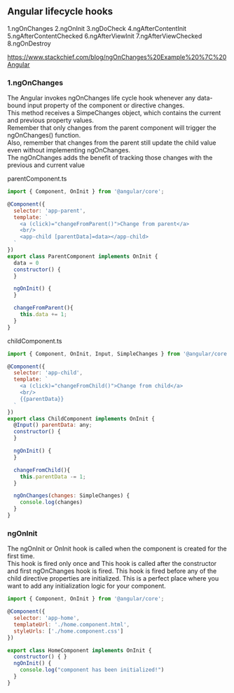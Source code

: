 Angular lifecycle hooks
----------------------
1.ngOnChanges
2.ngOnInit
3.ngDoCheck
4.ngAfterContentInit
5.ngAfterContentChecked
6.ngAfterViewInit
7.ngAfterViewChecked
8.ngOnDestroy

https://www.stackchief.com/blog/ngOnChanges%20Example%20%7C%20Angular

### 1.ngOnChanges
The Angular invokes ngOnChanges life cycle hook whenever any data-bound input property of the component or directive changes.                  
This method receives a SimpeChanges object, which contains the current and previous property values.    
Remember that only changes from the parent component will trigger the ngOnChanges() function.             
Also, remember that changes from the parent still update the child value even without implementing ngOnChanges.            
The ngOnChanges adds the benefit of tracking those changes with the previous and current value

parentComponent.ts
```javascript
import { Component, OnInit } from '@angular/core';

@Component({
  selector: 'app-parent',
  template: `
    <a (click)="changeFromParent()">Change from parent</a>
    <br/>
    <app-child [parentData]=data></app-child>
  `
})
export class ParentComponent implements OnInit {
  data = 0
  constructor() {
  }

  ngOnInit() {
  }

  changeFromParent(){
    this.data += 1;
  }
}
```
childComponent.ts
```javascript
import { Component, OnInit, Input, SimpleChanges } from '@angular/core';

@Component({
  selector: 'app-child',
  template: `
    <a (click)="changeFromChild()">Change from child</a>
    <br/>
    {{parentData}}
  `	
})
export class ChildComponent implements OnInit {
  @Input() parentData: any;
  constructor() {
  }

  ngOnInit() {
  }

  changeFromChild(){
    this.parentData -= 1;
  }

  ngOnChanges(changes: SimpleChanges) {
    console.log(changes)
  }
}
```

### ngOnInit
The ngOnInit or OnInit hook is called when the component is created for the first time.       
This hook is fired only once and This hook is called after the constructor and first ngOnChanges hook is fired.
This hook is fired before any of the child directive properties are initialized.
This is a perfect place where you want to add any initialization logic for your component.

```javascript
import { Component, OnInit } from '@angular/core';

@Component({
  selector: 'app-home',
  templateUrl: './home.component.html',
  styleUrls: ['./home.component.css']
})

export class HomeComponent implements OnInit {
  constructor() { }
  ngOnInit() {
    console.log("component has been initialized!")
  }
}
```

